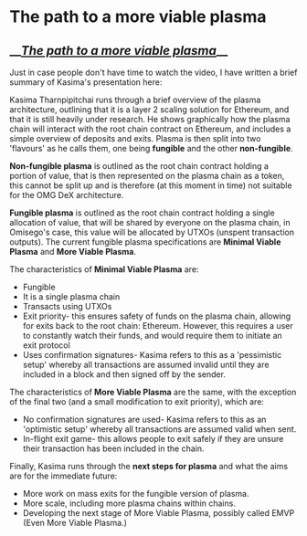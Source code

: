 # The path to a more viable plasma

## \_\_[_The path to a more viable plasma_](https://youtu.be/ONbrhJDCpi8?t=2827)\_\_

Just in case people don't have time to watch the video, I have written a brief summary of Kasima's presentation here:

Kasima Tharnpipitchai runs through a brief overview of the plasma architecture, outlining that it is a layer 2 scaling solution for Ethereum, and that it is still heavily under research. He shows graphically how the plasma chain will interact with the root chain contract on Ethereum, and includes a simple overview of deposits and exits. Plasma is then split into two 'flavours' as he calls them, one being **fungible** and the other **non-fungible**.

**Non-fungible plasma** is outlined as the root chain contract holding a portion of value, that is then represented on the plasma chain as a token, this cannot be split up and is therefore \(at this moment in time\) not suitable for the OMG DeX architecture.

**Fungible plasma** is outlined as the root chain contract holding a single allocation of value, that will be shared by everyone on the plasma chain, in Omisego's case, this value will be allocated by UTXOs \(unspent transaction outputs\). The current fungible plasma specifications are **Minimal Viable Plasma** and **More Viable Plasma**.

The characteristics of **Minimal Viable Plasma** are:

* Fungible
* It is a single plasma chain
* Transacts using UTXOs
* Exit priority- this ensures safety of funds on the plasma chain, allowing for exits back to the root chain: Ethereum. However, this requires a user to constantly watch their funds, and would require them to initiate an exit protocol
* Uses confirmation signatures- Kasima refers to this as a 'pessimistic setup' whereby all transactions are assumed invalid until they are included in a block and then signed off by the sender.

The characteristics of **More Viable Plasma** are the same, with the exception of the final two \(and a small modification to exit priority\), which are:

* No confirmation signatures are used- Kasima refers to this as an 'optimistic setup' whereby all transactions are assumed valid when sent.
* In-flight exit game- this allows people to exit safely if they are unsure their transaction has been included in the chain.

Finally, Kasima runs through the **next steps for plasma** and what the aims are for the immediate future:

* More work on mass exits for the fungible version of plasma.
* More scale, including more plasma chains within chains.
* Developing the next stage of More Viable Plasma, possibly called EMVP \(Even More Viable Plasma.\)

